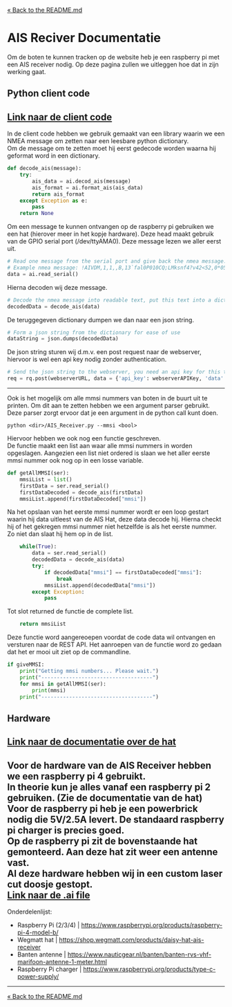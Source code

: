 [&laquo; Back to the README.md](../README.md)

# AIS Reciver Documentatie
Om de boten te kunnen tracken op de website heb je een raspberry pi met een AIS receiver nodig. Op deze pagina zullen we uitleggen hoe dat in zijn werking gaat.

## Python client code

[Link naar de client code](../ais-receiver/ais-receiver.py)  
---
In de client code hebben we gebruik gemaakt van een library waarin we een NMEA message om zetten naar een leesbare python dictionary.  
Om de message om te zetten moet hij eerst gedecode worden waarna hij geformat word in een dictionary.
```python
def decode_ais(message):
    try:
        ais_data = ai.decod_ais(message)
        ais_format = ai.format_ais(ais_data)
        return ais_format
    except Exception as e:
        pass
    return None
```
Om een message te kunnen ontvangen op de raspberry pi gebruiken we een hat (hierover meer in het kopje hardware).
Deze head maakt gebruik van de GPIO serial port (/dev/ttyAMA0).
Deze message lezen we aller eerst uit.
```python
# Read one message from the serial port and give back the nmea message.
# Example nmea message: !AIVDM,1,1,,B,13`fal0P010CQ;LMksnf4?v42<52,0*05
data = ai.read_serial()
```
Hierna decoden wij deze message.
```python
# Decode the nmea message into readable text, put this text into a dictionary.
decodedData = decode_ais(data)
```
De teruggegeven dictionary dumpen we dan naar een json string.
```python
# Form a json string from the dictionary for ease of use
dataString = json.dumps(decodedData)
```
De json string sturen wij d.m.v. een post request naar de webserver, hiervoor is wel een api key nodig zonder authentication.
```python
# Send the json string to the webserver, you need an api key for this to work without authentication.
req = rq.post(webserverURL, data = {'api_key': webserverAPIKey, 'data': dataString})
```
---
Ook is het mogelijk om alle mmsi nummers van boten in de buurt uit te printen. Om dit aan te zetten hebben we een argument parser gebruikt. Deze parser zorgt ervoor dat je een argument in de python call kunt doen.
```shell
python <dir>/AIS_Receiver.py --mmsi <bool>
```

Hiervoor hebben we ook nog een functie geschreven.  
De functie maakt een list aan waar alle mmsi nummers in worden opgeslagen. Aangezien een list niet ordered is slaan we het aller eerste mmsi nummer ook nog op in een losse variable.
```python
def getAllMMSI(ser):
    mmsiList = list()
    firstData = ser.read_serial()
    firstDataDecoded = decode_ais(firstData)
    mmsiList.append(firstDataDecoded["mmsi"])
```
Na het opslaan van het eerste mmsi nummer wordt er een loop gestart waarin hij data uitleest van de AIS Hat, deze data decode hij.  Hierna checkt hij of het gekregen mmsi nummer niet hetzelfde is als het eerste nummer. Zo niet dan slaat hij hem op in de list.
```python
    while(True):
        data = ser.read_serial()
        decodedData = decode_ais(data)
        try:
            if decodedData["mmsi"] == firstDataDecoded["mmsi"]:
                break
            mmsiList.append(decodedData["mmsi"])
        except Exception:
            pass
```
Tot slot returned de functie de complete list.
```python
    return mmsiList
```

Deze functie word aangereoepen voordat de code data wil ontvangen en versturen naar de REST API. Het aanroepen van de functie word zo gedaan dat het er mooi uit ziet op de commandline. 
```python
if giveMMSI:
    print("Getting mmsi numbers... Please wait.")
    print("------------------------------------")
    for mmsi in getAllMMSI(ser):
        print(mmsi)
    print("------------------------------------")
```

## Hardware
[Link naar de documentatie over de hat](https://wegmatt.com/files/dAISy%20HAT%20AIS%20Receiver%20Quickstart.pdf)  
---
Voor de hardware van de AIS Receiver hebben we een raspberry pi 4 gebruikt.  
In theorie kun je alles vanaf een raspberry pi 2 gebruiken. (Zie de documentatie van de hat)  
Voor de raspberry pi heb je een powerbrick nodig die 5V/2.5A levert. De standaard raspberry pi charger is precies goed.  
Op de raspberry pi zit de bovenstaande hat gemonteerd. Aan deze hat zit weer een antenne vast.  
Al deze hardware hebben wij in een custom laser cut doosje gestopt.  
[Link naar de .ai file](../ais-receiver/custom_box.ai)  
---
Onderdelenlijst:
- Raspberry Pi (2/3/4) | <https://www.raspberrypi.org/products/raspberry-pi-4-model-b/>
- Wegmatt hat | <https://shop.wegmatt.com/products/daisy-hat-ais-receiver>
- Banten antenne | <https://www.nauticgear.nl/banten/banten-rvs-vhf-marifoon-antenne-1-meter.html>
- Raspberry Pi charger | <https://www.raspberrypi.org/products/type-c-power-supply/>
---
[&laquo; Back to the README.md](../README.md)


